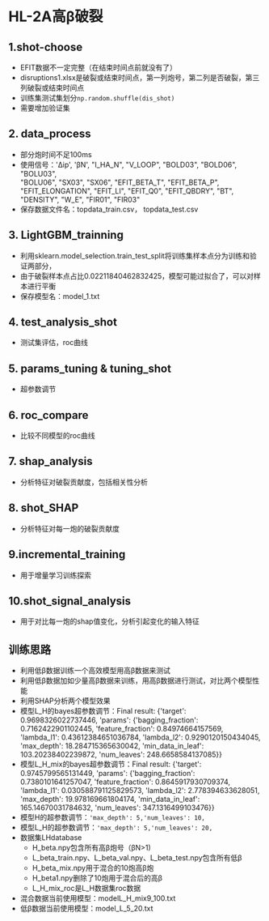 # HL-2A高β破裂

## 1.shot-choose
   - EFIT数据不一定完整（在结束时间点前就没有了）
   - disruptions1.xlsx是破裂或结束时间点，第一列炮号，第二列是否破裂，第三列破裂或结束时间点
   - 训练集测试集划分```np.random.shuffle(dis_shot)```
   - 需要增加验证集
## 2. data_process
   - 部分炮时间不足100ms
   - 使用信号：'Δip', 'βN', "I_HA_N", "V_LOOP", "BOLD03", "BOLD06", "BOLU03",                                                       
                "BOLU06", "SX03", "SX06", "EFIT_BETA_T", "EFIT_BETA_P",
                "EFIT_ELONGATION", "EFIT_LI", "EFIT_Q0", "EFIT_QBDRY",
                "BT", "DENSITY", "W_E", "FIR01", "FIR03"
   - 保存数据文件名：topdata_train.csv， topdata_test.csv
## 3. LightGBM_trainning
   - 利用sklearn.model_selection.train_test_split将训练集样本点分为训练和验证两部分，
   - 由于破裂样本点占比0.02211840462832425，模型可能过拟合了，可以对样本进行平衡
   - 保存模型名：model_1.txt
## 4. test_analysis_shot
   - 测试集评估，roc曲线
## 5. params_tuning & tuning_shot
   - 超参数调节
## 6. roc_compare
  - 比较不同模型的roc曲线
## 7. shap_analysis
  - 分析特征对破裂贡献度，包括相关性分析
## 8. shot_SHAP
  - 分析特征对每一炮的破裂贡献度
## 9.incremental_training
  - 用于增量学习训练探索
## 10.shot_signal_analysis
  - 用于对比每一炮的shap值变化，分析引起变化的输入特征

## 训练思路
- 利用低β数据训练一个高效模型用高β数据来测试
- 利用低β数据加如少量高β数据来训练，用高β数据进行测试，对比两个模型性能
- 利用SHAP分析两个模型效果
- 模型L_H的bayes超参数调节：Final result: {'target': 0.9698326022737446, 'params': {'bagging_fraction': 0.7162422901102445,
'feature_fraction': 0.84974664157569, 'lambda_l1': 0.43612384651036784, 'lambda_l2': 0.9290120150434045, 'max_depth': 18.284715365630042, 'min_data_in_leaf': 103.20238402239872, 'num_leaves': 248.6658584137085}}
- 模型L_H_mix的bayes超参数调节：Final result: {'target': 0.9745799565131449, 'params': {'bagging_fraction': 0.7380101641257047, 'feature_fraction': 0.8645917930709374, 'lambda_l1': 0.030588791125829573, 'lambda_l2': 2.778394633628051, 'max_depth': 19.978169661804174, 'min_data_in_leaf': 165.14670031784632, 'num_leaves': 347.1316499103476}}
- 模型H的超参数调节：`'max_depth': 5,'num_leaves': 10,`
- 模型L_H的超参数调节：`'max_depth': 5,'num_leaves': 20,`
- 数据集LHdatabase
  - H_beta.npy包含所有高β炮号（βN>1)
  - L_beta_train.npy、L_beta_val.npy、L_beta_test.npy包含所有低β
  - H_beta_mix.npy用于混合的10炮高β炮
  - H_beta1.npy删除了10炮用于混合后的高β
  - L_H_mix_roc是L_H数据集roc数据
- 混合数据当前使用模型：modelL_H_mix9_100.txt
- 低β数据当前使用模型：model_L_5_20.txt

